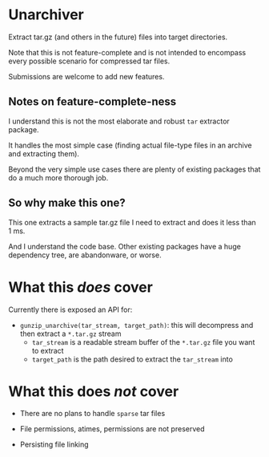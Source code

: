 # Unarchiver

Extract tar.gz (and others in the future) files into target directories.

Note that this is not feature-complete and is not intended to encompass every possible scenario for compressed tar files.

Submissions are welcome to add new features.

## Notes on feature-complete-ness

I understand this is not the most elaborate and robust `tar` extractor package.

It handles the most simple case (finding actual file-type files in an archive and extracting them).

Beyond the very simple use cases there are plenty of existing packages that do a much more thorough job.

## So why make this one?

This one extracts a sample tar.gz file I need to extract and does it less than 1 ms.

And I understand the code base. Other existing packages have a huge dependency tree, are abandonware, or worse.

# What this _does_ cover

Currently there is exposed an API for:

- `gunzip_unarchive(tar_stream, target_path)`: this will decompress and then extract a `*.tar.gz` stream
  - `tar_stream` is a readable stream buffer of the `*.tar.gz` file you want to extract
  - `target_path` is the path desired to extract the `tar_stream` into

# What this does _not_ cover

- There are no plans to handle `sparse` tar files

- File permissions, atimes, permissions are not preserved

- Persisting file linking
